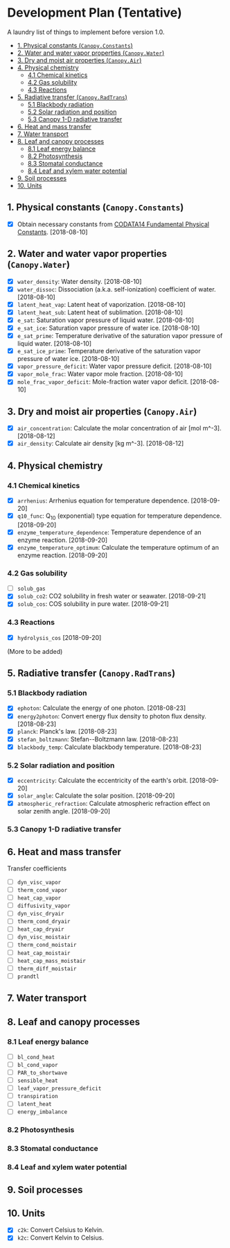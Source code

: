 # Development Plan (Tentative)

A laundry list of things to implement before version 1.0.

<!-- TOC -->

- [1. Physical constants (`Canopy.Constants`)](#1-physical-constants-canopyconstants)
- [2. Water and water vapor properties (`Canopy.Water`)](#2-water-and-water-vapor-properties-canopywater)
- [3. Dry and moist air properties (`Canopy.Air`)](#3-dry-and-moist-air-properties-canopyair)
- [4. Physical chemistry](#4-physical-chemistry)
    - [4.1 Chemical kinetics](#41-chemical-kinetics)
    - [4.2 Gas solubility](#42-gas-solubility)
    - [4.3 Reactions](#43-reactions)
- [5. Radiative transfer (`Canopy.RadTrans`)](#5-radiative-transfer-canopyradtrans)
    - [5.1 Blackbody radiation](#51-blackbody-radiation)
    - [5.2 Solar radiation and position](#52-solar-radiation-and-position)
    - [5.3 Canopy 1-D radiative transfer](#53-canopy-1-d-radiative-transfer)
- [6. Heat and mass transfer](#6-heat-and-mass-transfer)
- [7. Water transport](#7-water-transport)
- [8. Leaf and canopy processes](#8-leaf-and-canopy-processes)
    - [8.1 Leaf energy balance](#81-leaf-energy-balance)
    - [8.2 Photosynthesis](#82-photosynthesis)
    - [8.3 Stomatal conductance](#83-stomatal-conductance)
    - [8.4 Leaf and xylem water potential](#84-leaf-and-xylem-water-potential)
- [9. Soil processes](#9-soil-processes)
- [10. Units](#10-units)

<!-- /TOC -->

## 1. Physical constants (`Canopy.Constants`)

- [X] Obtain necessary constants from [CODATA14 Fundamental Physical
  Constants](https://physics.nist.gov/cuu/Constants/index.html). [2018-08-10]

## 2. Water and water vapor properties (`Canopy.Water`)

- [X] `water_density`: Water density. [2018-08-10]
- [X] `water_dissoc`: Dissociation (a.k.a. self-ionization) coefficient of
  water. [2018-08-10]
- [X] `latent_heat_vap`: Latent heat of vaporization. [2018-08-10]
- [X] `latent_heat_sub`: Latent heat of sublimation. [2018-08-10]
- [X] `e_sat`: Saturation vapor pressure of liquid water. [2018-08-10]
- [X] `e_sat_ice`: Saturation vapor pressure of water ice. [2018-08-10]
- [X] `e_sat_prime`: Temperature derivative of the saturation vapor pressure of
  liquid water. [2018-08-10]
- [X] `e_sat_ice_prime`: Temperature derivative of the saturation vapor
  pressure of water ice. [2018-08-10]
- [X] `vapor_pressure_deficit`: Water vapor pressure deficit. [2018-08-10]
- [X] `vapor_mole_frac`: Water vapor mole fraction. [2018-08-10]
- [X] `mole_frac_vapor_deficit`: Mole-fraction water vapor deficit.
  [2018-08-10]

## 3. Dry and moist air properties (`Canopy.Air`)

- [X] `air_concentration`: Calculate the molar concentration of air [mol m^-3].
  [2018-08-12]
- [X] `air_density`: Calculate air density [kg m^-3]. [2018-08-12]

## 4. Physical chemistry

### 4.1 Chemical kinetics

- [X] `arrhenius`: Arrhenius equation for temperature dependence. [2018-09-20]
- [X] `q10_func`: Q<sub>10</sub> (exponential) type equation for temperature
  dependence. [2018-09-20]
- [X] `enzyme_temperature_dependence`: Temperature dependence of an enzyme
  reaction. [2018-09-20]
- [X] `enzyme_temperature_optimum`: Calculate the temperature optimum of an
  enzyme reaction. [2018-09-20]

### 4.2 Gas solubility

- [ ] `solub_gas`
- [X] `solub_co2`: CO2 solubility in fresh water or seawater. [2018-09-21]
- [X] `solub_cos`: COS solubility in pure water. [2018-09-21]

### 4.3 Reactions

- [X] `hydrolysis_cos` [2018-09-20]

(More to be added)

## 5. Radiative transfer (`Canopy.RadTrans`)

### 5.1 Blackbody radiation

- [X] `ephoton`: Calculate the energy of one photon. [2018-08-23]
- [X] `energy2photon`: Convert energy flux density to photon flux density.
  [2018-08-23]
- [X] `planck`: Planck's law. [2018-08-23]
- [X] `stefan_boltzmann`: Stefan--Boltzmann law. [2018-08-23]
- [X] `blackbody_temp`: Calculate blackbody temperature. [2018-08-23]

### 5.2 Solar radiation and position

- [X] `eccentricity`: Calculate the eccentricity of the earth's orbit.
  [2018-09-20]
- [X] `solar_angle`: Calculate the solar position. [2018-09-20]
- [X] `atmospheric_refraction`: Calculate atmospheric refraction effect on
  solar zenith angle. [2018-09-20]

### 5.3 Canopy 1-D radiative transfer

## 6. Heat and mass transfer

Transfer coefficients

- [ ] `dyn_visc_vapor`
- [ ] `therm_cond_vapor`
- [ ] `heat_cap_vapor`
- [ ] `diffusivity_vapor`
- [ ] `dyn_visc_dryair`
- [ ] `therm_cond_dryair`
- [ ] `heat_cap_dryair`
- [ ] `dyn_visc_moistair`
- [ ] `therm_cond_moistair`
- [ ] `heat_cap_moistair`
- [ ] `heat_cap_mass_moistair`
- [ ] `therm_diff_moistair`
- [ ] `prandtl`

## 7. Water transport

## 8. Leaf and canopy processes

### 8.1 Leaf energy balance

- [ ] `bl_cond_heat`
- [ ] `bl_cond_vapor`
- [ ] `PAR_to_shortwave`
- [ ] `sensible_heat`
- [ ] `leaf_vapor_pressure_deficit`
- [ ] `transpiration`
- [ ] `latent_heat`
- [ ] `energy_imbalance`

### 8.2 Photosynthesis

### 8.3 Stomatal conductance

### 8.4 Leaf and xylem water potential

## 9. Soil processes

## 10. Units

- [X] `c2k`: Convert Celsius to Kelvin.
- [X] `k2c`: Convert Kelvin to Celsius.
